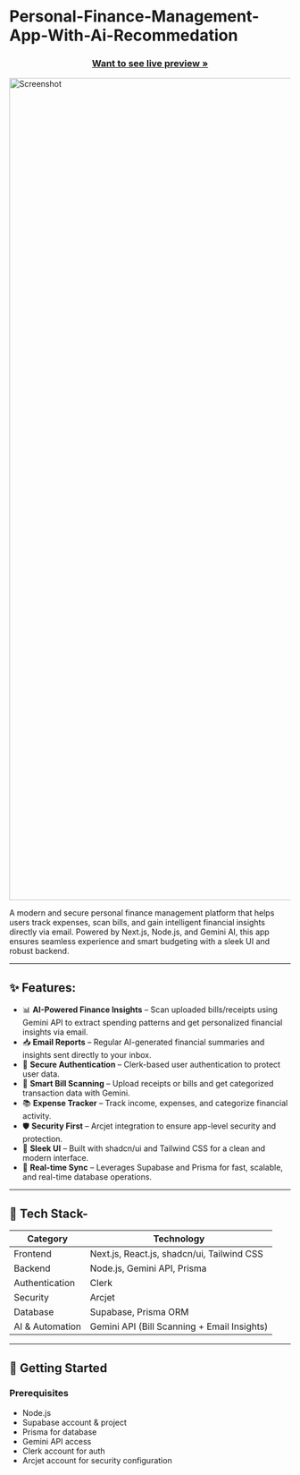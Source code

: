# Personal-Finance-Management-App-With-Ai-Recommedation
 <h3 align="center"><a href="https://personal-finance-management-app-with-ai-recommedation.vercel.app/"><strong>Want to see live preview »</strong></a></h3>

<img width="1470" alt="Screenshot " src="https://github.com/user-attachments/assets/1bc50b85-b421-4122-8ba4-ae68b2b61432">
<!-- <h2>Dashboard</h2>
<img width="1470" alt="Screenshot " src="https://github.com/user-attachments/assets/0b510533-f6c9-4d9c-9839-eb11360739a6"> -->


A modern and secure personal finance management platform that helps users track expenses, scan bills, and gain intelligent financial insights directly via email. Powered by Next.js, Node.js, and Gemini AI, this app ensures seamless experience and smart budgeting with a sleek UI and robust backend.

---

## ✨ Features:

- 📊 **AI-Powered Finance Insights** – Scan uploaded bills/receipts using Gemini API to extract spending patterns and get personalized financial insights via email.
- 📥 **Email Reports** – Regular AI-generated financial summaries and insights sent directly to your inbox.
- 🔐 **Secure Authentication** – Clerk-based user authentication to protect user data.
- 🧾 **Smart Bill Scanning** – Upload receipts or bills and get categorized transaction data with Gemini.
- 📚 **Expense Tracker** – Track income, expenses, and categorize financial activity.
- 🛡️ **Security First** – Arcjet integration to ensure app-level security and protection.
- 🎨 **Sleek UI** – Built with shadcn/ui and Tailwind CSS for a clean and modern interface.
- 🔄 **Real-time Sync** – Leverages Supabase and Prisma for fast, scalable, and real-time database operations.

----------------------------------------------

## 🧱 Tech Stack-

| Category        | Technology                        |
|-----------------|--------------------------------------------|
| Frontend        | Next.js, React.js, shadcn/ui, Tailwind CSS |
| Backend         | Node.js, Gemini API, Prisma                |
| Authentication  | Clerk                                      |
| Security        | Arcjet                                     |
| Database        | Supabase, Prisma ORM                       |
| AI & Automation | Gemini API (Bill Scanning + Email Insights)|

---

## 🚀 Getting Started

### Prerequisites

- Node.js
- Supabase account & project
- Prisma for database
- Gemini API access
- Clerk account for auth
- Arcjet account for security configuration


